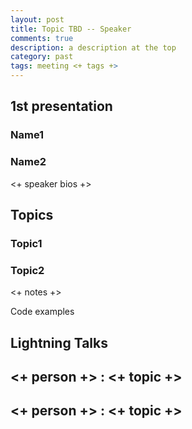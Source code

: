 ```yaml
---
layout: post
title: Topic TBD -- Speaker
comments: true
description: a description at the top
category: past
tags: meeting <+ tags +>
---
```


## 1st presentation
### Name1
### Name2

<+ speaker bios +> 

## Topics
### Topic1
### Topic2

<+ notes +>

Code examples 

## Lightning Talks 

## <+ person +> : <+ topic +>

## <+ person +> : <+ topic +>
